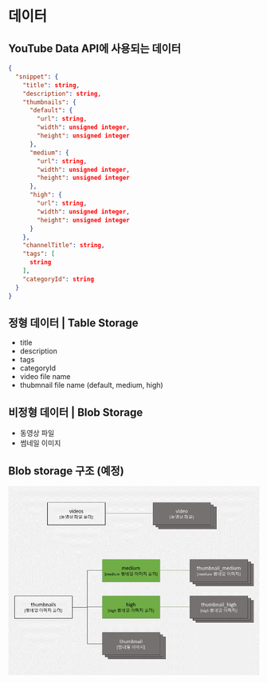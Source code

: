 데이터
===

YouTube Data API에 사용되는  데이터
---

``` json
{
  "snippet": {
    "title": string,
    "description": string,
    "thumbnails": {
      "default": {
        "url": string,
        "width": unsigned integer,
        "height": unsigned integer
      },
      "medium": {
        "url": string,
        "width": unsigned integer,
        "height": unsigned integer
      },
      "high": {
        "url": string,
        "width": unsigned integer,
        "height": unsigned integer
      }
    },
    "channelTitle": string,
    "tags": [
      string
    ],
    "categoryId": string
  }
}
```

정형 데이터 | Table Storage
---

- title
- description
- tags
- categoryId
- video file name
- thubmnail file name (default, medium, high)

비정형 데이터 | Blob Storage
---

- 동영상 파일
- 썸네일 이미지

Blob storage 구조 (예정)
---

![data structure](./img/datastructure.png)
